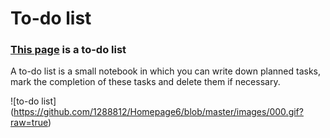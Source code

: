 # To-do list

### [This page] is a to-do list

A to-do list is a small notebook in which you can write down planned tasks, mark the completion of these tasks and delete them if necessary.

![to-do list] (https://github.com/1288812/Homepage6/blob/master/images/000.gif?raw=true)

















[This page]: <https://1288812.github.io/Homepage6/>

